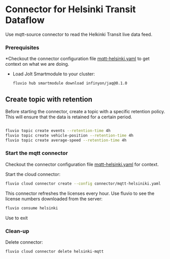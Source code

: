 # Connector for Helsinki Transit Dataflow

Use mqtt-source connector to read the Helkinki Transit live data feed.

### Prerequisites

*Checkout the connector configuration file [mqtt-helsinki.yaml](mqtt-helsinki.yaml) to get context on what we are doing.


* Load Jolt Smartmodule to your cluster:

  ```bash
  fluvio hub smartmodule download infinyon/jaq@0.1.0
  ```
  
## Create topic with retention

Before starting the connector, create a topic with a specific retention policy. This will ensure that the data is retained for a certain period.

```bash

fluvio topic create events --retention-time 4h
fluvio topic create vehicle-position --retention-time 4h
fluvio topic create average-speed --retention-time 4h
```

### Start the mqtt connector

Checkout the connector configuration file [mqtt-helsinki.yaml](mqtt-helsinki.yaml) for context.

Start the cloud connector:

```bash
fluvio cloud connector create --config connector/mqtt-helsiniki.yaml
```

This connector refreshes the licenses every hour. Use fluvio to see the license numbers downloaded from the server:

```bash
fluvio consume helsinki
```

Use <Ctrl-C> to exit


### Clean-up

Delete connector:

```bash
fluvio cloud connector delete helsinki-mqtt
```
